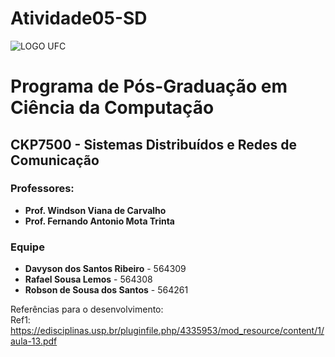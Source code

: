 # Atividade05-SD
![LOGO UFC](https://github.com/davysonsr/Atividade01-SD/assets/80225030/5e815da6-67db-45f5-bd08-84b226a72ad7)
# Programa de Pós-Graduação em Ciência da Computação

## CKP7500 - Sistemas Distribuídos e Redes de Comunicação

### Professores:
- **Prof. Windson Viana de Carvalho**
- **Prof. Fernando Antonio Mota Trinta**

### Equipe
- **Davyson dos Santos Ribeiro** - 564309
- **Rafael Sousa Lemos** - 564308
- **Robson de Sousa dos Santos** - 564261

Referências para o desenvolvimento:  
Ref1: https://edisciplinas.usp.br/pluginfile.php/4335953/mod_resource/content/1/aula-13.pdf
